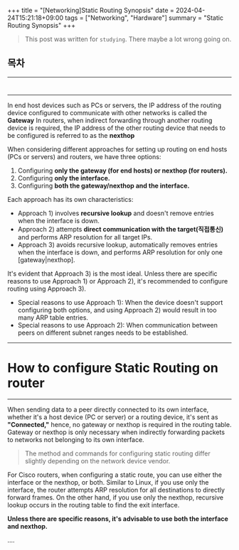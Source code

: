 +++
title = "[Networking]Static Routing Synopsis"
date = 2024-04-24T15:21:18+09:00
tags = ["Networking", "Hardware"]
summary = "Static Routing Synopsis"
+++
> This post was written for `studying`. There maybe a lot wrong going on.

## 목차

---

# 
---
In end host devices such as PCs or servers, the IP address of the routing device configured to communicate with other networks is called the **Gateway** In routers, when indirect forwarding through another routing device is required, the IP address of the other routing device that needs to be configured is referred to as the **nexthop**

When considering different approaches for setting up routing on end hosts (PCs or servers) and routers, we have three options:

1) Configuring **only the gateway (for end hosts) or nexthop (for routers).**
2) Configuring **only the interface.**
3) Configuring **both the gateway/nexthop and the interface.**

Each approach has its own characteristics:

- Approach 1) involves **recursive lookup** and doesn't remove entries when the interface is down.
- Approach 2) attempts **direct communication with the target(직접통신)** and performs ARP resolution for all target IPs.
- Approach 3) avoids recursive lookup, automatically removes entries when the interface is down, and performs ARP resolution for only one [gateway|nexthop].

It's evident that Approach 3) is the most ideal. Unless there are specific reasons to use Approach 1) or Approach 2), it's recommended to configure routing using Approach 3).

* Special reasons to use Approach 1): When the device doesn't support configuring both options, and using Approach 2) would result in too many ARP table entries.
* Special reasons to use Approach 2): When communication between peers on different subnet ranges needs to be established.

---

# How to configure Static Routing on router
---

When sending data to a peer directly connected to its own interface, whether it's a host device (PC or server) or a routing device, it's sent as **"Connected,"** hence, no gateway or nexthop is required in the routing table. Gateway or nexthop is only necessary when indirectly forwarding packets to networks not belonging to its own interface.

> The method and commands for configuring static routing differ slightly depending on the network device vendor.

For Cisco routers, when configuring a static route, you can use either the interface or the nexthop, or both. Similar to Linux, if you use only the interface, the router attempts ARP resolution for all destinations to directly forward frames. On the other hand, if you use only the nexthop, recursive lookup occurs in the routing table to find the exit interface.

**Unless there are specific reasons, it's advisable to use both the interface and nexthop.**



....